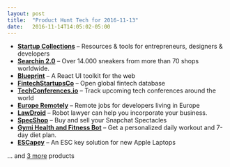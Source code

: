 ```yaml
---
layout: post
title:  "Product Hunt Tech for 2016-11-13"
date:   2016-11-14T14:05:02-05:00
---
```


* **[Startup Collections](https://www.producthunt.com/posts/startup-collections?utm_campaign=producthunt-api&utm_medium=api&utm_source=Application%3A+Daily+Digest+RSS+%28ID%3A+3202%29)** – Resources & tools for entrepreneurs, designers & developers
* **[Searchin 2.0](https://www.producthunt.com/posts/searchin-2-0?utm_campaign=producthunt-api&utm_medium=api&utm_source=Application%3A+Daily+Digest+RSS+%28ID%3A+3202%29)** – Over 14.000 sneakers from more than 70 shops worldwide.
* **[Blueprint](https://www.producthunt.com/posts/blueprint?utm_campaign=producthunt-api&utm_medium=api&utm_source=Application%3A+Daily+Digest+RSS+%28ID%3A+3202%29)** – A React UI toolkit for the web
* **[FintechStartupsCo](https://www.producthunt.com/posts/fintechstartupsco?utm_campaign=producthunt-api&utm_medium=api&utm_source=Application%3A+Daily+Digest+RSS+%28ID%3A+3202%29)** – Open global fintech database
* **[TechConferences.io](https://www.producthunt.com/posts/techconferences-io?utm_campaign=producthunt-api&utm_medium=api&utm_source=Application%3A+Daily+Digest+RSS+%28ID%3A+3202%29)** – Track upcoming tech conferences around the world
* **[Europe Remotely](https://www.producthunt.com/posts/europe-remotely?utm_campaign=producthunt-api&utm_medium=api&utm_source=Application%3A+Daily+Digest+RSS+%28ID%3A+3202%29)** – Remote jobs for developers living in Europe
* **[LawDroid](https://www.producthunt.com/posts/lawdroid?utm_campaign=producthunt-api&utm_medium=api&utm_source=Application%3A+Daily+Digest+RSS+%28ID%3A+3202%29)** – Robot lawyer can help you incorporate your business.
* **[SpecShop](https://www.producthunt.com/posts/specshop?utm_campaign=producthunt-api&utm_medium=api&utm_source=Application%3A+Daily+Digest+RSS+%28ID%3A+3202%29)** – Buy and sell your Snapchat Spectacles
* **[Gymi Health and Fitness Bot](https://www.producthunt.com/posts/gymi-health-and-fitness-bot?utm_campaign=producthunt-api&utm_medium=api&utm_source=Application%3A+Daily+Digest+RSS+%28ID%3A+3202%29)** – Get a personalized daily workout and 7-day diet plan.
* **[ESCapey](https://www.producthunt.com/posts/escapey?utm_campaign=producthunt-api&utm_medium=api&utm_source=Application%3A+Daily+Digest+RSS+%28ID%3A+3202%29)** – An ESC key solution for new Apple Laptops

… and [3 more](https://www.producthunt.com/tech) products